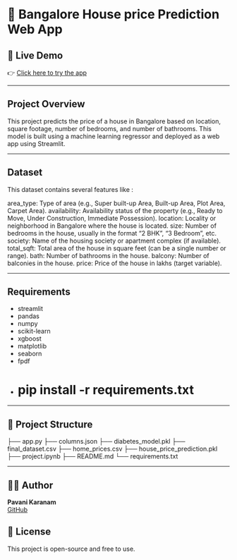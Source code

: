 # 🏡️ Bangalore House price Prediction Web App

## 🔗 Live Demo  
👉 [Click here to try the app](https://housepriceprediction-hbkcvteiw6qky4nfkbgwts.streamlit.app/)

---

## Project Overview
This project predicts the price of a house in Bangalore based on location, square footage, number of bedrooms, and number of bathrooms. This model is built using a machine learning regressor and deployed as a web app using Streamlit.

---

## Dataset
This dataset contains several features like :

area_type: Type of area (e.g., Super built-up Area, Built-up Area, Plot Area, Carpet Area).
availability: Availability status of the property (e.g., Ready to Move, Under Construction, Immediate Possession).
location: Locality or neighborhood in Bangalore where the house is located.
size: Number of bedrooms in the house, usually in the format “2 BHK”, “3 Bedroom”, etc.
society: Name of the housing society or apartment complex (if available).
total_sqft: Total area of the house in square feet (can be a single number or range).
bath: Number of bathrooms in the house.
balcony: Number of balconies in the house.
price: Price of the house in lakhs (target variable).

---

## Requirements
- streamlit
- pandas
- numpy
- scikit-learn
- xgboost
- matplotlib
- seaborn
- fpdf
- # pip install -r requirements.txt

---

## 📁 Project Structure
├── app.py
├── columns.json
├── diabetes_model.pkl
├── final_dataset.csv
├── home_prices.csv
├── house_price_prediction.pkl
├── project.ipynb
├── README.md
└── requirements.txt

---

## 🙋‍♀️ Author
**Pavani Karanam**  
[GitHub](https://github.com/pavanikaranam-sys)

## 📝 License
This project is open-source and free to use.
 



